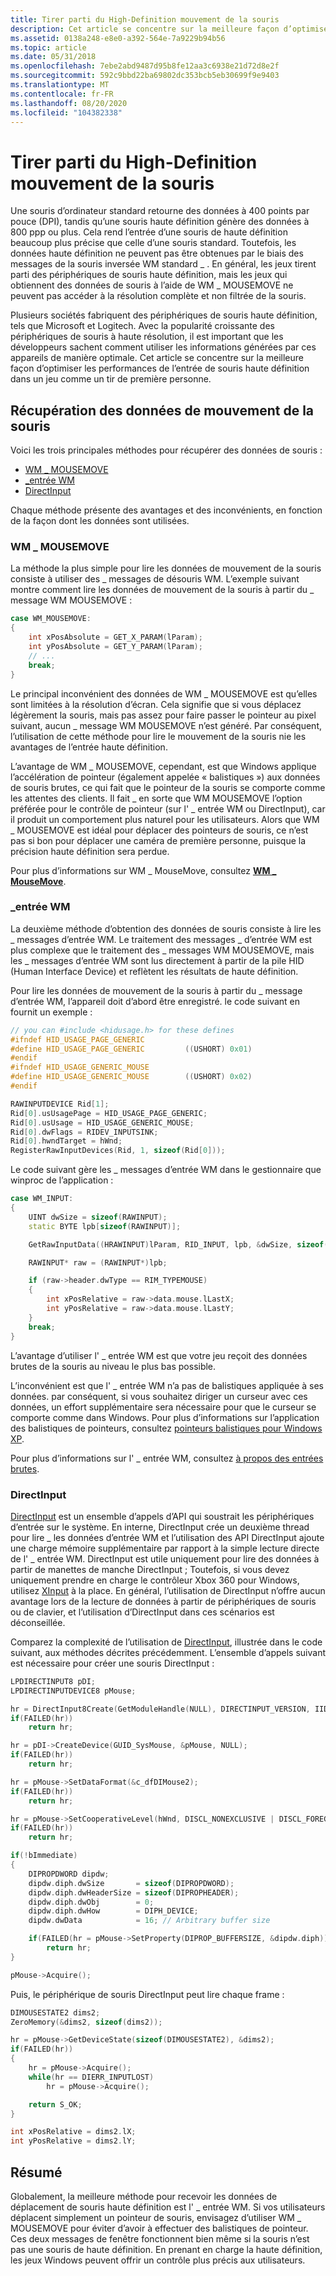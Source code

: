 ```yaml
---
title: Tirer parti du High-Definition mouvement de la souris
description: Cet article se concentre sur la meilleure façon d’optimiser les performances de l’entrée de souris haute définition dans un jeu comme un tir de première personne.
ms.assetid: 0138a248-e8e0-a392-564e-7a9229b94b56
ms.topic: article
ms.date: 05/31/2018
ms.openlocfilehash: 7ebe2abd9487d95b8fe12aa3c6938e21d72d8e2f
ms.sourcegitcommit: 592c9bbd22ba69802dc353bcb5eb30699f9e9403
ms.translationtype: MT
ms.contentlocale: fr-FR
ms.lasthandoff: 08/20/2020
ms.locfileid: "104382338"
---
```

# <a name="taking-advantage-of-high-definition-mouse-movement"></a>Tirer parti du High-Definition mouvement de la souris

Une souris d’ordinateur standard retourne des données à 400 points par pouce (DPI), tandis qu’une souris haute définition génère des données à 800 ppp ou plus. Cela rend l’entrée d’une souris de haute définition beaucoup plus précise que celle d’une souris standard. Toutefois, les données haute définition ne peuvent pas être obtenues par le biais des messages de la souris inversée WM standard \_ . En général, les jeux tirent parti des périphériques de souris haute définition, mais les jeux qui obtiennent des données de souris à l’aide de WM \_ MOUSEMOVE ne peuvent pas accéder à la résolution complète et non filtrée de la souris.

Plusieurs sociétés fabriquent des périphériques de souris haute définition, tels que Microsoft et Logitech. Avec la popularité croissante des périphériques de souris à haute résolution, il est important que les développeurs sachent comment utiliser les informations générées par ces appareils de manière optimale. Cet article se concentre sur la meilleure façon d’optimiser les performances de l’entrée de souris haute définition dans un jeu comme un tir de première personne.

## <a name="retrieving-mouse-movement-data"></a>Récupération des données de mouvement de la souris

Voici les trois principales méthodes pour récupérer des données de souris :

-   [WM \_ MOUSEMOVE](/windows)
-   [\_entrée WM](/windows)
-   [DirectInput](#directinput)

Chaque méthode présente des avantages et des inconvénients, en fonction de la façon dont les données sont utilisées.

### <a name="wm_mousemove"></a>WM \_ MOUSEMOVE

La méthode la plus simple pour lire les données de mouvement de la souris consiste à utiliser des \_ messages de désouris WM. L’exemple suivant montre comment lire les données de mouvement de la souris à partir du \_ message WM MOUSEMOVE :

```cpp
case WM_MOUSEMOVE:
{
    int xPosAbsolute = GET_X_PARAM(lParam); 
    int yPosAbsolute = GET_Y_PARAM(lParam);
    // ...
    break;
}
```

Le principal inconvénient des données de WM \_ MOUSEMOVE est qu’elles sont limitées à la résolution d’écran. Cela signifie que si vous déplacez légèrement la souris, mais pas assez pour faire passer le pointeur au pixel suivant, aucun \_ message WM MOUSEMOVE n’est généré. Par conséquent, l’utilisation de cette méthode pour lire le mouvement de la souris nie les avantages de l’entrée haute définition.

L’avantage de WM \_ MOUSEMOVE, cependant, est que Windows applique l’accélération de pointeur (également appelée « balistiques ») aux données de souris brutes, ce qui fait que le pointeur de la souris se comporte comme les attentes des clients. Il fait \_ en sorte que WM MOUSEMOVE l’option préférée pour le contrôle de pointeur (sur l' \_ entrée WM ou DirectInput), car il produit un comportement plus naturel pour les utilisateurs. Alors que WM \_ MOUSEMOVE est idéal pour déplacer des pointeurs de souris, ce n’est pas si bon pour déplacer une caméra de première personne, puisque la précision haute définition sera perdue.

Pour plus d’informations sur WM \_ MouseMove, consultez [**WM \_ MouseMove**](/windows/desktop/inputdev/wm-mousemove).

### <a name="wm_input"></a>\_entrée WM

La deuxième méthode d’obtention des données de souris consiste à lire les \_ messages d’entrée WM. Le traitement des messages \_ d’entrée WM est plus complexe que le traitement des \_ messages WM MOUSEMOVE, mais les \_ messages d’entrée WM sont lus directement à partir de la pile HID (Human Interface Device) et reflètent les résultats de haute définition.

Pour lire les données de mouvement de la souris à partir du \_ message d’entrée WM, l’appareil doit d’abord être enregistré. le code suivant en fournit un exemple :

```cpp
// you can #include <hidusage.h> for these defines
#ifndef HID_USAGE_PAGE_GENERIC
#define HID_USAGE_PAGE_GENERIC         ((USHORT) 0x01)
#endif
#ifndef HID_USAGE_GENERIC_MOUSE
#define HID_USAGE_GENERIC_MOUSE        ((USHORT) 0x02)
#endif

RAWINPUTDEVICE Rid[1];
Rid[0].usUsagePage = HID_USAGE_PAGE_GENERIC; 
Rid[0].usUsage = HID_USAGE_GENERIC_MOUSE; 
Rid[0].dwFlags = RIDEV_INPUTSINK;   
Rid[0].hwndTarget = hWnd;
RegisterRawInputDevices(Rid, 1, sizeof(Rid[0]));
```

Le code suivant gère les \_ messages d’entrée WM dans le gestionnaire que winproc de l’application :

```cpp
case WM_INPUT: 
{
    UINT dwSize = sizeof(RAWINPUT);
    static BYTE lpb[sizeof(RAWINPUT)];

    GetRawInputData((HRAWINPUT)lParam, RID_INPUT, lpb, &dwSize, sizeof(RAWINPUTHEADER));

    RAWINPUT* raw = (RAWINPUT*)lpb;

    if (raw->header.dwType == RIM_TYPEMOUSE) 
    {
        int xPosRelative = raw->data.mouse.lLastX;
        int yPosRelative = raw->data.mouse.lLastY;
    } 
    break;
}
```

L’avantage d’utiliser l' \_ entrée WM est que votre jeu reçoit des données brutes de la souris au niveau le plus bas possible.

L’inconvénient est que l' \_ entrée WM n’a pas de balistiques appliquée à ses données. par conséquent, si vous souhaitez diriger un curseur avec ces données, un effort supplémentaire sera nécessaire pour que le curseur se comporte comme dans Windows. Pour plus d’informations sur l’application des balistiques de pointeurs, consultez [pointeurs balistiques pour Windows XP](https://www.microsoft.com/whdc/archive/pointer-bal.mspx).

Pour plus d’informations sur l' \_ entrée WM, consultez [à propos des entrées brutes](/windows/desktop/inputdev/about-raw-input).

### <a name="directinput"></a>DirectInput

[DirectInput](/windows-hardware/drivers/hid/directinput) est un ensemble d’appels d’API qui soustrait les périphériques d’entrée sur le système. En interne, DirectInput crée un deuxième thread pour lire \_ les données d’entrée WM et l’utilisation des API DirectInput ajoute une charge mémoire supplémentaire par rapport à la simple lecture directe de l' \_ entrée WM. DirectInput est utile uniquement pour lire des données à partir de manettes de manche DirectInput ; Toutefois, si vous devez uniquement prendre en charge le contrôleur Xbox 360 pour Windows, utilisez [XInput](/windows/desktop/xinput/xinput-game-controller-apis-portal) à la place. En général, l’utilisation de DirectInput n’offre aucun avantage lors de la lecture de données à partir de périphériques de souris ou de clavier, et l’utilisation d’DirectInput dans ces scénarios est déconseillée.

Comparez la complexité de l’utilisation de [DirectInput](/windows-hardware/drivers/hid/directinput), illustrée dans le code suivant, aux méthodes décrites précédemment. L’ensemble d’appels suivant est nécessaire pour créer une souris DirectInput :

```cpp
LPDIRECTINPUT8 pDI;
LPDIRECTINPUTDEVICE8 pMouse;

hr = DirectInput8Create(GetModuleHandle(NULL), DIRECTINPUT_VERSION, IID_IDirectInput8, (VOID**)&pDI, NULL);
if(FAILED(hr))
    return hr;

hr = pDI->CreateDevice(GUID_SysMouse, &pMouse, NULL);
if(FAILED(hr))
    return hr;

hr = pMouse->SetDataFormat(&c_dfDIMouse2);
if(FAILED(hr))
    return hr;

hr = pMouse->SetCooperativeLevel(hWnd, DISCL_NONEXCLUSIVE | DISCL_FOREGROUND);
if(FAILED(hr))
    return hr;

if(!bImmediate)
{
    DIPROPDWORD dipdw;
    dipdw.diph.dwSize       = sizeof(DIPROPDWORD);
    dipdw.diph.dwHeaderSize = sizeof(DIPROPHEADER);
    dipdw.diph.dwObj        = 0;
    dipdw.diph.dwHow        = DIPH_DEVICE;
    dipdw.dwData            = 16; // Arbitrary buffer size

    if(FAILED(hr = pMouse->SetProperty(DIPROP_BUFFERSIZE, &dipdw.diph)))
        return hr;
}

pMouse->Acquire();
```

Puis, le périphérique de souris DirectInput peut lire chaque frame :

```cpp
DIMOUSESTATE2 dims2; 
ZeroMemory(&dims2, sizeof(dims2));

hr = pMouse->GetDeviceState(sizeof(DIMOUSESTATE2), &dims2);
if(FAILED(hr)) 
{
    hr = pMouse->Acquire();
    while(hr == DIERR_INPUTLOST) 
        hr = pMouse->Acquire();

    return S_OK; 
}

int xPosRelative = dims2.lX;
int yPosRelative = dims2.lY;
```

## <a name="summary"></a>Résumé

Globalement, la meilleure méthode pour recevoir les données de déplacement de souris haute définition est l' \_ entrée WM. Si vos utilisateurs déplacent simplement un pointeur de souris, envisagez d’utiliser WM \_ MOUSEMOVE pour éviter d’avoir à effectuer des balistiques de pointeur. Ces deux messages de fenêtre fonctionnent bien même si la souris n’est pas une souris de haute définition. En prenant en charge la haute définition, les jeux Windows peuvent offrir un contrôle plus précis aux utilisateurs.